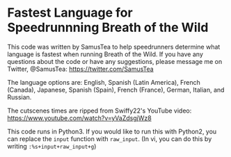 # Fastest Language for Speedrunnning Breath of the Wild

This code was written by SamusTea to help speedrunners determine what language is fastest when running Breath of the Wild. If you have any questions about the code or have any suggestions, please message me on Twitter, @SamusTea: https://twitter.com/SamusTea


The language options are:
English, Spanish (Latin America), French (Canada), Japanese, Spanish (Spain), French (France), German, Italian, and Russian.

The cutscenes times are ripped from Swiffy22's YouTube video: https://www.youtube.com/watch?v=yVaZdsgjWz8

This code runs in Python3. If you would like to run this with Python2, you can replace the `input` function with `raw_input`.
(In vi, you can do this by writing `:%s+input+raw_input+g`)
